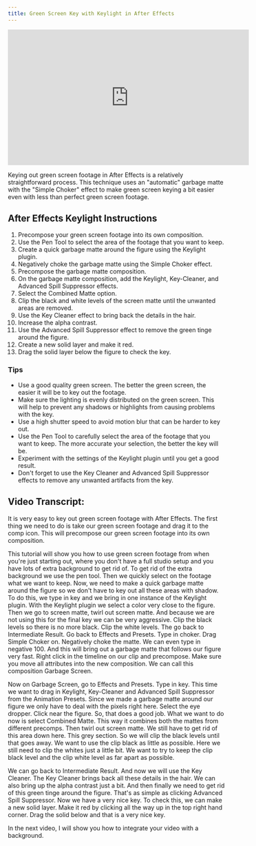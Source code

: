 ```yaml
---
title: Green Screen Key with Keylight in After Effects
---
```


<div class="iframe-16-9-container"><iframe class="youTubeIframe" width="560" height="315" src="https://www.youtube.com/embed/2b796PpS9y8?si=lZgeTa3hlJITWujF?rel=0" title="YouTube video player" frameborder="0" allow="accelerometer; autoplay; clipboard-write; encrypted-media; gyroscope; picture-in-picture; web-share" allowfullscreen></iframe>
</div>

Keying out green screen footage in After Effects is a relatively straightforward process. This technique uses an "automatic" garbage matte with the "Simple Choker" effect to make green screen keying a bit easier even with less than perfect green screen footage.

## After Effects Keylight Instructions

1. Precompose your green screen footage into its own composition.
2. Use the Pen Tool to select the area of the footage that you want to keep.
3. Create a quick garbage matte around the figure using the Keylight plugin.
4. Negatively choke the garbage matte using the Simple Choker effect.
5. Precompose the garbage matte composition.
6. On the garbage matte composition, add the Keylight, Key-Cleaner, and Advanced Spill Suppressor effects.
7. Select the Combined Matte option.
8. Clip the black and white levels of the screen matte until the unwanted areas are removed.
9. Use the Key Cleaner effect to bring back the details in the hair.
10. Increase the alpha contrast.
11. Use the Advanced Spill Suppressor effect to remove the green tinge around the figure.
12. Create a new solid layer and make it red.
13. Drag the solid layer below the figure to check the key.

### Tips

- Use a good quality green screen. The better the green screen, the easier it will be to key out the footage.
- Make sure the lighting is evenly distributed on the green screen. This will help to prevent any shadows or highlights from causing problems with the key.
- Use a high shutter speed to avoid motion blur that can be harder to key out.
- Use the Pen Tool to carefully select the area of the footage that you want to keep. The more accurate your selection, the better the key will be.
- Experiment with the settings of the Keylight plugin until you get a good result.
- Don't forget to use the Key Cleaner and Advanced Spill Suppressor effects to remove any unwanted artifacts from the key.

## Video Transcript:

It is very easy to key out green screen footage with After Effects. The first thing we need to do is take our green screen footage and drag it to the comp icon. This will precompose our green screen footage into its own composition.

This tutorial will show you how to use green screen footage from when you're just starting out, where you don't have a full studio setup and you have lots of extra background to get rid of. To get rid of the extra background we use the pen tool. Then we quickly select on the footage what we want to keep. Now, we need to make a quick garbage matte around the figure so we don't have to key out all these areas with shadow. To do this, we type in key and we bring in one instance of the Keylight plugin. With the Keylight plugin we select a color very close to the figure. Then we go to screen matte, twirl out screen matte. And because we are not using this for the final key we can be very aggressive. Clip the black levels so there is no more black. Clip the white levels. The go back to Intermediate Result. Go back to Effects and Presets. Type in choker. Drag Simple Choker on. Negatively choke the matte. We can even type in negative 100. And this will bring out a garbage matte that follows our figure very fast. Right click in the timeline on our clip and precompose. Make sure you move all attributes into the new composition. We can call this composition Garbage Screen.

Now on Garbage Screen, go to Effects and Presets. Type in key. This time we want to drag in Keylight, Key-Cleaner and Advanced Spill Suppressor from the Animation Presets. Since we made a garbage matte around our figure we only have to deal with the pixels right here. Select the eye dropper. Click near the figure. So, that does a good job. What we want to do now is select Combined Matte. This way it combines both the mattes from different precomps. Then twirl out screen matte. We still have to get rid of this area down here. This grey section. So we will clip the black levels until that goes away. We want to use the clip black as little as possible. Here we still need to clip the whites just a little bit. We want to try to keep the clip black level and the clip white level as far apart as possible.

We can go back to Intermediate Result. And now we will use the Key Cleaner. The Key Cleaner brings back all these details in the hair. We can also bring up the alpha contrast just a bit. And then finally we need to get rid of this green tinge around the figure. That's as simple as clicking Advanced Spill Suppressor. Now we have a very nice key. To check this, we can make a new solid layer. Make it red by clicking all the way up in the top right hand corner. Drag the solid below and that is a very nice key.

In the next video, I will show you how to integrate your video with a background.
